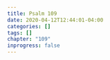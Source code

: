 ```yaml
---
title: Psalm 109
date: 2020-04-12T12:44:01-04:00
categories: []
tags: []
chapter: "109"
inprogress: false
---
```


